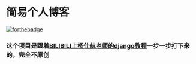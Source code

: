 简易个人博客
===
[![forthebadge](https://forthebadge.com/images/badges/made-with-python.svg)](https://forthebadge.com)
### **这个项目是跟着[BILIBILI上杨仕航老师的django教程](http://space.bilibili.com/252028233/#/channel/detail?cid=28138)一步一步打下来的，完全不原创**

